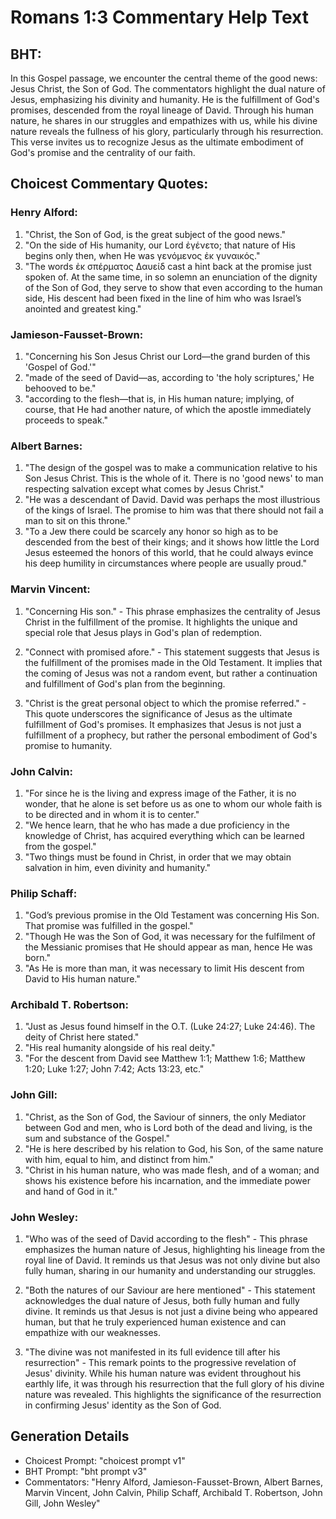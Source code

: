# Romans 1:3 Commentary Help Text

## BHT:
In this Gospel passage, we encounter the central theme of the good news: Jesus Christ, the Son of God. The commentators highlight the dual nature of Jesus, emphasizing his divinity and humanity. He is the fulfillment of God's promises, descended from the royal lineage of David. Through his human nature, he shares in our struggles and empathizes with us, while his divine nature reveals the fullness of his glory, particularly through his resurrection. This verse invites us to recognize Jesus as the ultimate embodiment of God's promise and the centrality of our faith.

## Choicest Commentary Quotes:
### Henry Alford:
1. "Christ, the Son of God, is the great subject of the good news."
2. "On the side of His humanity, our Lord ἐγένετο; that nature of His begins only then, when He was γενόμενος ἐκ γυναικός."
3. "The words ἐκ σπέρματος Δαυείδ cast a hint back at the promise just spoken of. At the same time, in so solemn an enunciation of the dignity of the Son of God, they serve to show that even according to the human side, His descent had been fixed in the line of him who was Israel’s anointed and greatest king."

### Jamieson-Fausset-Brown:
1. "Concerning his Son Jesus Christ our Lord—the grand burden of this 'Gospel of God.'" 
2. "made of the seed of David—as, according to 'the holy scriptures,' He behooved to be."
3. "according to the flesh—that is, in His human nature; implying, of course, that He had another nature, of which the apostle immediately proceeds to speak."

### Albert Barnes:
1. "The design of the gospel was to make a communication relative to his Son Jesus Christ. This is the whole of it. There is no 'good news' to man respecting salvation except what comes by Jesus Christ."
2. "He was a descendant of David. David was perhaps the most illustrious of the kings of Israel. The promise to him was that there should not fail a man to sit on this throne."
3. "To a Jew there could be scarcely any honor so high as to be descended from the best of their kings; and it shows how little the Lord Jesus esteemed the honors of this world, that he could always evince his deep humility in circumstances where people are usually proud."

### Marvin Vincent:
1. "Concerning His son." - This phrase emphasizes the centrality of Jesus Christ in the fulfillment of the promise. It highlights the unique and special role that Jesus plays in God's plan of redemption.

2. "Connect with promised afore." - This statement suggests that Jesus is the fulfillment of the promises made in the Old Testament. It implies that the coming of Jesus was not a random event, but rather a continuation and fulfillment of God's plan from the beginning.

3. "Christ is the great personal object to which the promise referred." - This quote underscores the significance of Jesus as the ultimate fulfillment of God's promises. It emphasizes that Jesus is not just a fulfillment of a prophecy, but rather the personal embodiment of God's promise to humanity.

### John Calvin:
1. "For since he is the living and express image of the Father, it is no wonder, that he alone is set before us as one to whom our whole faith is to be directed and in whom it is to center."
2. "We hence learn, that he who has made a due proficiency in the knowledge of Christ, has acquired everything which can be learned from the gospel."
3. "Two things must be found in Christ, in order that we may obtain salvation in him, even divinity and humanity."

### Philip Schaff:
1. "God’s previous promise in the Old Testament was concerning His Son. That promise was fulfilled in the gospel."
2. "Though He was the Son of God, it was necessary for the fulfilment of the Messianic promises that He should appear as man, hence He was born."
3. "As He is more than man, it was necessary to limit His descent from David to His human nature."

### Archibald T. Robertson:
1. "Just as Jesus found himself in the O.T. (Luke 24:27; Luke 24:46). The deity of Christ here stated." 
2. "His real humanity alongside of his real deity." 
3. "For the descent from David see Matthew 1:1; Matthew 1:6; Matthew 1:20; Luke 1:27; John 7:42; Acts 13:23, etc."

### John Gill:
1. "Christ, as the Son of God, the Saviour of sinners, the only Mediator between God and men, who is Lord both of the dead and living, is the sum and substance of the Gospel."
2. "He is here described by his relation to God, his Son, of the same nature with him, equal to him, and distinct from him."
3. "Christ in his human nature, who was made flesh, and of a woman; and shows his existence before his incarnation, and the immediate power and hand of God in it."

### John Wesley:
1. "Who was of the seed of David according to the flesh" - This phrase emphasizes the human nature of Jesus, highlighting his lineage from the royal line of David. It reminds us that Jesus was not only divine but also fully human, sharing in our humanity and understanding our struggles.

2. "Both the natures of our Saviour are here mentioned" - This statement acknowledges the dual nature of Jesus, both fully human and fully divine. It reminds us that Jesus is not just a divine being who appeared human, but that he truly experienced human existence and can empathize with our weaknesses.

3. "The divine was not manifested in its full evidence till after his resurrection" - This remark points to the progressive revelation of Jesus' divinity. While his human nature was evident throughout his earthly life, it was through his resurrection that the full glory of his divine nature was revealed. This highlights the significance of the resurrection in confirming Jesus' identity as the Son of God.


## Generation Details
- Choicest Prompt: "choicest prompt v1"
- BHT Prompt: "bht prompt v3"
- Commentators: "Henry Alford, Jamieson-Fausset-Brown, Albert Barnes, Marvin Vincent, John Calvin, Philip Schaff, Archibald T. Robertson, John Gill, John Wesley"
